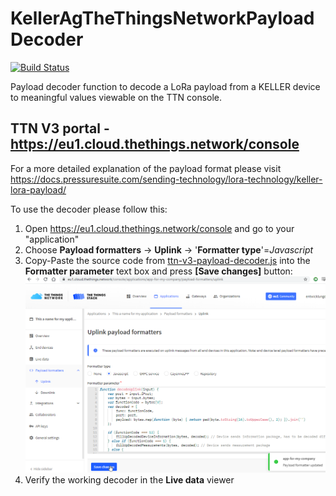 # KellerAgTheThingsNetworkPayloadDecoder

[![Build Status](https://github.com/KELLERAGfuerDruckmesstechnik/KellerAgTheThingsNetworkPayloadDecoder/workflows/Testing/badge.svg)](https://github.com/KELLERAGfuerDruckmesstechnik/KellerAgTheThingsNetworkPayloadDecoder/actions?query=workflow%3A%22Testing%22)

Payload decoder function to decode a LoRa payload from a KELLER device to meaningful values viewable on the TTN console.

## TTN V3 portal - https://eu1.cloud.thethings.network/console
For a more detailed explanation of the payload format please visit <https://docs.pressuresuite.com/sending-technology/lora-technology/keller-lora-payload/>

To use the decoder please follow this:

  1. Open https://eu1.cloud.thethings.network/console and go to your "application"  
  2. Choose **Payload formatters** -> **Uplink** -> '**Formatter type**'=*Javascript*
  3. Copy-Paste the source code from [ttn-v3-payload-decoder.js](https://github.com/KELLERAGfuerDruckmesstechnik/KellerAgTheThingsNetworkPayloadDecoder/blob/master/ttn-v3-payload-decoder.js) into the **Formatter parameter** text box and press **[Save changes]** button:
![alt text](https://raw.githubusercontent.com/KELLERAGfuerDruckmesstechnik/KellerAgTheThingsNetworkPayloadDecoder/master/assets/ExamplePayloadFunctionInTTNv3.png "Just Copy-Paste the source code")
  4. Verify the working decoder in the **Live data** viewer
